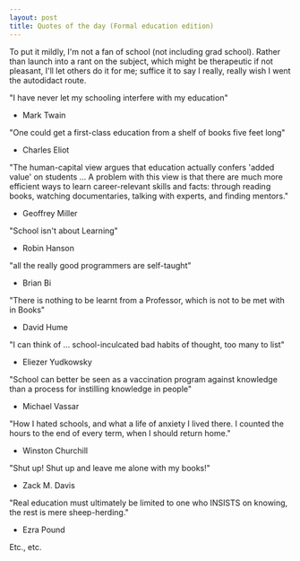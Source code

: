 ```yaml
---
layout: post
title: Quotes of the day (Formal education edition)
---
```


To put it mildly, I'm not a fan of school (not including grad school).
Rather than launch into a rant on the subject, which might be therapeutic if
not pleasant, I'll let others do it for me; suffice it to say I really, really
wish I went the autodidact route.

"I have never let my schooling interfere with my education"
- Mark Twain

"One could get a first-class education from a shelf of books five feet long"
- Charles Eliot

"The human-capital view argues that education actually confers 'added value'
on students ...
A problem with this view is that there are much more efficient ways to learn
career-relevant skills and facts: through reading books, watching documentaries,
talking with experts, and finding mentors."
- Geoffrey Miller

"School isn't about Learning"
- Robin Hanson

"all the really good programmers are self-taught"
- Brian Bi

"There is nothing to be learnt from a Professor, which is not to be met with in
Books"
- David Hume

"I can think of ... school-inculcated bad habits of thought, too many to list"
- Eliezer Yudkowsky

"School can better be seen as a vaccination program against knowledge than a
process for instilling knowledge in people"
- Michael Vassar

"How I hated schools, and what a life of anxiety I lived there.
I counted the
hours to the end of every term, when I should return home."
- Winston Churchill

"Shut up! Shut up and leave me alone with my books!"
- Zack M. Davis

"Real education must ultimately be limited to one who INSISTS on knowing, the
rest is mere sheep-herding."
- Ezra Pound

Etc., etc.
